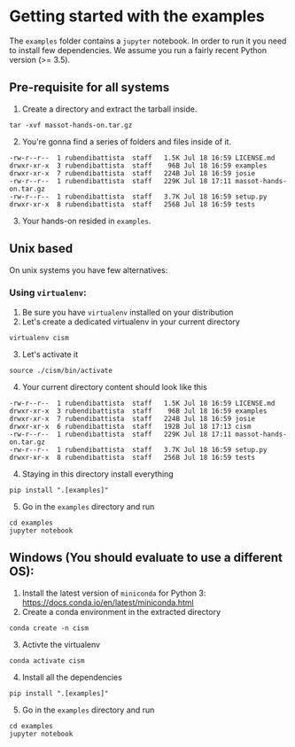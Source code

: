 # Getting started with the examples

The `examples` folder contains a `jupyter` notebook. In order to run it you need to install few dependencies. We assume you run a fairly recent Python version (>= 3.5).

## Pre-requisite for all systems 
1. Create a directory and extract the tarball inside. 
```
tar -xvf massot-hands-on.tar.gz
```
2. You're gonna find a series of folders and files inside of it. 
```
-rw-r--r--  1 rubendibattista  staff   1.5K Jul 18 16:59 LICENSE.md
drwxr-xr-x  3 rubendibattista  staff    96B Jul 18 16:59 examples
drwxr-xr-x  7 rubendibattista  staff   224B Jul 18 16:59 josie
-rw-r--r--  1 rubendibattista  staff   229K Jul 18 17:11 massot-hands-on.tar.gz
-rw-r--r--  1 rubendibattista  staff   3.7K Jul 18 16:59 setup.py
drwxr-xr-x  8 rubendibattista  staff   256B Jul 18 16:59 tests
```

3. Your hands-on resided in `examples`. 

## Unix based
On unix systems you have few alternatives: 

### Using `virtualenv`:
1. Be sure you have `virtualenv` installed on your distribution
2. Let's create a dedicated virtualenv in your current directory
```
virtualenv cism
```

3. Let's activate it
```
source ./cism/bin/activate
```

4. Your current directory content should look like this
```
-rw-r--r--  1 rubendibattista  staff   1.5K Jul 18 16:59 LICENSE.md
drwxr-xr-x  3 rubendibattista  staff    96B Jul 18 16:59 examples
drwxr-xr-x  7 rubendibattista  staff   224B Jul 18 16:59 josie
drwxr-xr-x  6 rubendibattista  staff   192B Jul 18 17:13 cism
-rw-r--r--  1 rubendibattista  staff   229K Jul 18 17:11 massot-hands-on.tar.gz
-rw-r--r--  1 rubendibattista  staff   3.7K Jul 18 16:59 setup.py
drwxr-xr-x  8 rubendibattista  staff   256B Jul 18 16:59 tests
```

4. Staying in this directory install everything
```
pip install ".[examples]"
```

5. Go in the `examples` directory and run
```
cd examples
jupyter notebook
```

## Windows (You should evaluate to use a different OS):
1. Install the latest version of `miniconda` for Python 3: https://docs.conda.io/en/latest/miniconda.html
2. Create a conda environment in the extracted directory
```
conda create -n cism 
```
3. Activte the virtualenv
```
conda activate cism
```
4. Install all the dependencies
```
pip install ".[examples]"
```

5. Go in the `examples` directory and run
```
cd examples
jupyter notebook
```

